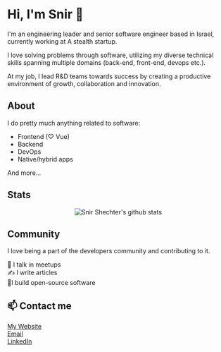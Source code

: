 # Hi, I'm Snir 👋

I'm an engineering leader and senior software engineer based in Israel, currently working at A stealth startup.

I love solving problems through software, utilizing my diverse technical skills spanning multiple domains (back-end, front-end, devops etc.).

At my job, I lead R&D teams towards success by creating a productive environment of growth, collaboration and innovation.

## About
I do pretty much anything related to software:
- Frontend (♡ Vue)
- Backend
- DevOps
- Native/hybrid apps

And more...

## Stats

<p align="center">
  <img src="https://github-readme-stats.vercel.app/api?username=snirshechter&count_private=true" alt="Snir Shechter's github stats">
</p>

## Community

I love being a part of the developers community and contributing to it.

🎤 I talk in meetups  
✍️ I write articles  
👷‍ I build open-source software  

## 📫 Contact me
[My Website](https://snir.sh)  
[Email](mailto:me@snir.sh)  
[LinkedIn](https://www.linkedin.com/in/SnirShechter)  

